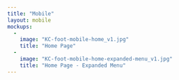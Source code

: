 ```yaml
---
title: "Mobile"
layout: mobile
mockups:
  -
    image: "KC-foot-mobile-home_v1.jpg"
    title: "Home Page"
  -
    image: "KC-foot-mobile-home-expanded-menu_v1.jpg"
    title: "Home Page - Expanded Menu"
---
```

